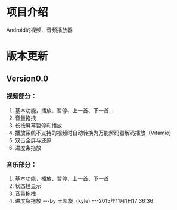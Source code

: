 # 项目介绍
Android的视频、音频播放器

# 版本更新

## Version0.0
### 视频部分：
1. 基本功能，播放、暂停、上一首、下一首...
2. 音量拖拽
3. 长按屏幕暂停和播放
4. 播放系统不支持的视频时自动转换为万能解码器解码播放（Vitamio)
5. 双击全屏与还原
6. 进度条拖放
		
### 音乐部分：
1. 基本功能，播放、暂停、上一首、下一首
2. 状态栏显示
3. 音量拖拽
4. 进度条拖放
---by 王凯旋（kyle)
---2015年11月1日17:36:36
